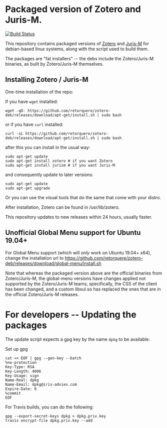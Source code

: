 # Packaged version of Zotero and Juris-M.

[![Build Status](https://travis-ci.org/retorquere/zotero-deb.svg?branch=master)](https://travis-ci.org/retorquere/zotero-deb)

This repository contains packaged versions of [Zotero](https://www.zotero.org) and [Juris-M](https://juris-m.github.io) for debian-based linux systems, along with the script used to build them.

The packages are "fat installers" -- the debs include the Zotero/Juris-M binaries, as built by Zotero/Juris-M themselves. 

## Installing Zotero / Juris-M

One-time installation of the repo:

If you have `wget` installed:

```
wget -qO- https://github.com/retorquere/zotero-deb/releases/download/apt-get/install.sh | sudo bash
```

or if you have `curl` installed:

```
curl -sL https://github.com/retorquere/zotero-deb/releases/download/apt-get/install.sh | sudo bash
```

after this you can install in the usual way:

```
sudo apt-get update
sudo apt-get install zotero # if you want Zotero
sudo apt-get install jurism # if you want Juris-M
```

and consequently update to later versions:

```
sudo apt-get update
sudo apt-get upgrade
```

Or you can use the visual tools that do the same that come with your distro.

After installation, Zotero can be found in /usr/lib/zotero.

This repository updates to new releases within 24 hours, usually faster.

## Unofficial Global Menu support for Ubuntu 19.04+

For Global Menu support (which will *only* work on Ubuntu 19.04+ x64), change the installation url to https://github.com/retorquere/zotero-deb/releases/download/global-menu/install.sh

Note that whereas the packaged version above are the official binaries from Zotero/Juris-M, the global-menu versions have changes applied not supported by the Zotero/Juris-M teams; specifically, the CSS of the client has been changed, and a custom libxul.so has replaced the ones that are in the official Zotero/Juris-M releases.

# For developers -- Updating the packages

The update script expects a gpg key by the name `dpkg` to be available:

Set up gpg

```
cat << EOF | gpg --gen-key --batch
%no-protection
Key-Type: RSA
Key-Length: 4096
Key-Usage: sign
Name-Real: dpkg
Name-Email: dpkg@iris-advies.com
Expire-Date: 0
%commit
EOF
```

For Travis builds, you can do the following:

```
gpg --export-secret-keys dpkg > dpkg.priv.key
travis encrypt-file dpkg.priv.key --add
```
